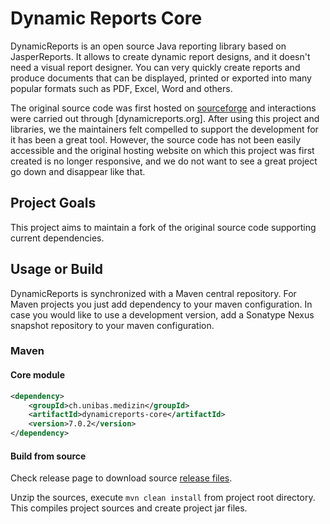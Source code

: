 # Dynamic Reports Core
DynamicReports is an open source Java reporting library based on JasperReports.
It allows to create dynamic report designs, and it doesn't need a visual report designer.
You can very quickly create reports and produce documents that can be displayed, printed
or exported into many popular formats such as PDF, Excel, Word and others.

The original source code was first hosted on [sourceforge](https://sourceforge.net/p/dynamicreports) and
interactions were carried out through [dynamicreports.org]. After
using this project and libraries, we the maintainers felt compelled to support the development for it has
been a great tool. However, the source code has not been easily accessible and the original hosting website
on which this project was first created is no longer responsive, and we do not want to see a great project
go down and disappear like that.

## Project Goals
This project aims to maintain a fork of the original source code supporting current dependencies.

## Usage or Build
DynamicReports is synchronized with a Maven central repository. For Maven projects you just add dependency to your maven configuration. In case you would like to use a development version, add a Sonatype Nexus snapshot repository to your maven configuration. 

### Maven
#### Core module
```xml
<dependency>
    <groupId>ch.unibas.medizin</groupId>
    <artifactId>dynamicreports-core</artifactId>
    <version>7.0.2</version>
</dependency>
```

#### Build from source 
Check release page to download source [release files](https://github.com/unibas-medfak/dynamicreports-core/releases).

Unzip the sources, execute `mvn clean install` from project root directory. This compiles project sources and create project jar files.
